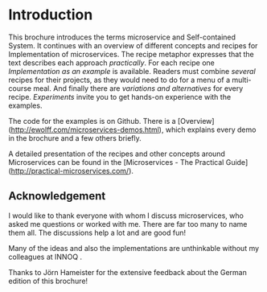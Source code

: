 # Introduction

This brochure introduces the terms microservice and Self-contained
System. It continues with an overview of different concepts and
recipes for Implementation of microservices. The recipe metaphor
expresses that the text describes each approach *practically*. For
each recipe one *Implementation as an example* is available.  Readers
must combine *several* recipes for their projects, as they would need
to do for a menu of a multi-course meal. And finally there are
*variations and alternatives* for every recipe. *Experiments* invite
you to get hands-on experience with the examples.

The code for the examples is on Github. There is a [Overview]
(http://ewolff.com/microservices-demos.html), which explains every
demo in the brochure and a few others briefly.

A detailed presentation of the recipes and other concepts around
Microservices can be found in the 
[Microservices - The Practical Guide] (http://practical-microservices.com/).

## Acknowledgement

I would like to thank everyone with whom I discuss microservices, who
asked me questions or worked with me. There are far too many
to name them all. The discussions help a lot and are good fun!

Many of the ideas and also the implementations are unthinkable without
my colleagues at INNOQ .

Thanks to Jörn Hameister for the extensive feedback about the German
edition of this brochure!
